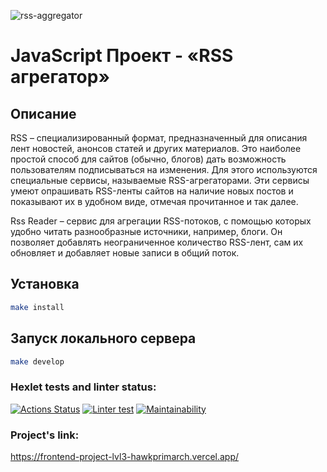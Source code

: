![rss-aggregator](https://user-images.githubusercontent.com/101742125/198060252-9b7dd793-037c-47b1-a984-d2b5817c9ad1.png)

# JavaScript Проект - «RSS агрегатор»

## Описание
RSS – специализированный формат, предназначенный для описания лент новостей, анонсов статей и других материалов. Это наиболее простой способ для сайтов (обычно, блогов) дать возможность пользователям подписываться на изменения. Для этого используются специальные сервисы, называемые RSS-агрегаторами. Эти сервисы умеют опрашивать RSS-ленты сайтов на наличие новых постов и показывают их в удобном виде, отмечая прочитанное и так далее.

Rss Reader – сервис для агрегации RSS-потоков, с помощью которых удобно читать разнообразные источники, например, блоги. Он позволяет добавлять неограниченное количество RSS-лент, сам их обновляет и добавляет новые записи в общий поток.

## Установка

```sh
make install
```

## Запуск локального сервера

```sh
make develop
```

### Hexlet tests and linter status:
[![Actions Status](https://github.com/hawkprimarch/frontend-project-lvl3/workflows/hexlet-check/badge.svg)](https://github.com/hawkprimarch/frontend-project-lvl3/actions)
[![Linter test](https://github.com/hawkprimarch/frontend-project-lvl3/actions/workflows/node.js.yml/badge.svg)](https://github.com/hawkprimarch/frontend-project-lvl3/actions/workflows/node.js.yml)
[![Maintainability](https://api.codeclimate.com/v1/badges/a910a552c1462e57e3c1/maintainability)](https://codeclimate.com/github/hawkprimarch/frontend-project-lvl3/maintainability)

### Project's link:
https://frontend-project-lvl3-hawkprimarch.vercel.app/
